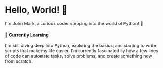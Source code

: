 # Hello, World! 👋

I'm John Mark, a curious coder stepping into the world of Python! 🐍

#### 🌱 Currently Learning
I'm still diving deep into Python, exploring the basics, and starting to write scripts that make my life easier. I'm currently fascinated by how a few lines of code can automate tasks, solve problems, and create something new from scratch.
